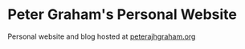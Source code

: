 # Peter Graham's Personal Website

Personal website and blog hosted at [peterajhgraham.org](https://peterajhgraham.org)
